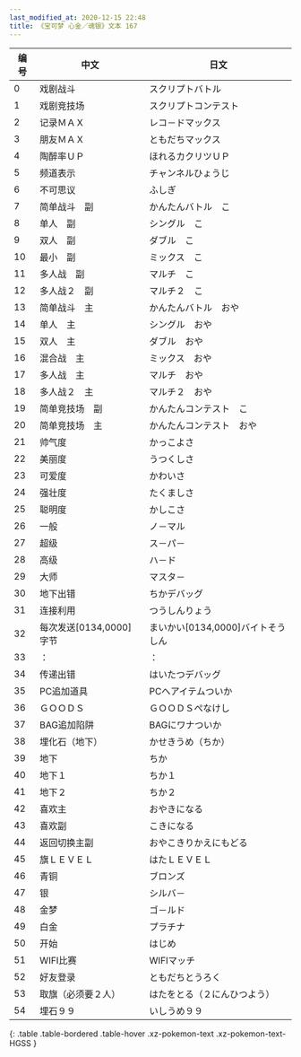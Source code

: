 ```yaml
---
last_modified_at: 2020-12-15 22:48
title: 《宝可梦 心金／魂银》文本 167
---
```

| 编号 | 中文 | 日文 |
| ---- | ---- | ---- |
| 0 | 戏剧战斗 | スクリプトバトル |
| 1 | 戏剧竞技场 | スクリプトコンテスト |
| 2 | 记录ＭＡＸ | レコ－ドマックス |
| 3 | 朋友ＭＡＸ | ともだちマックス |
| 4 | 陶醉率ＵＰ | ほれるカクリツＵＰ |
| 5 | 频道表示 | チャンネルひょうじ |
| 6 | 不可思议 | ふしぎ |
| 7 | 简单战斗　副 | かんたんバトル　こ |
| 8 | 单人　副 | シングル　こ |
| 9 | 双人　副 | ダブル　こ |
| 10 | 最小　副 | ミックス　こ |
| 11 | 多人战　副 | マルチ　こ |
| 12 | 多人战２　副 | マルチ２　こ |
| 13 | 简单战斗　主 | かんたんバトル　おや |
| 14 | 单人　主 | シングル　おや |
| 15 | 双人　主 | ダブル　おや |
| 16 | 混合战　主 | ミックス　おや |
| 17 | 多人战　主 | マルチ　おや |
| 18 | 多人战２　主 | マルチ２　おや |
| 19 | 简单竞技场　副 | かんたんコンテスト　こ |
| 20 | 简单竞技场　主 | かんたんコンテスト　おや |
| 21 | 帅气度 | かっこよさ |
| 22 | 美丽度 | うつくしさ |
| 23 | 可爱度 | かわいさ |
| 24 | 强壮度 | たくましさ |
| 25 | 聪明度 | かしこさ |
| 26 | 一般 | ノ－マル |
| 27 | 超级 | ス－パ－ |
| 28 | 高级 | ハ－ド |
| 29 | 大师 | マスタ－ |
| 30 | 地下出错 | ちかデバッグ |
| 31 | 连接利用 | つうしんりょう |
| 32 | 每次发送[0134,0000]字节 | まいかい[0134,0000]バイトそうしん |
| 33 | ： | ： |
| 34 | 传递出错 | はいたつデバッグ |
| 35 | PC追加道具 | PCへアイテムついか |
| 36 | ＧＯＯＤＳ | ＧＯＯＤＳぺなけし |
| 37 | BAG追加陷阱 | BAGにワナついか |
| 38 | 埋化石（地下） | かせきうめ（ちか） |
| 39 | 地下 | ちか |
| 40 | 地下１ | ちか１ |
| 41 | 地下２ | ちか２ |
| 42 | 喜欢主 | おやきになる |
| 43 | 喜欢副 | こきになる |
| 44 | 返回切换主副 | おやこきりかえにもどる |
| 45 | 旗ＬＥＶＥＬ | はたＬＥＶＥＬ |
| 46 | 青铜 | ブロンズ |
| 47 | 银 | シルバ－ |
| 48 | 金梦 | ゴ－ルド |
| 49 | 白金 | プラチナ |
| 50 | 开始 | はじめ |
| 51 | WIFI比赛 | WIFIマッチ |
| 52 | 好友登录 | ともだちとうろく |
| 53 | 取旗（必须要２人） | はたをとる（２にんひつよう） |
| 54 | 埋石９９ | いしうめ９９ |
{: .table .table-bordered .table-hover .xz-pokemon-text .xz-pokemon-text-HGSS }